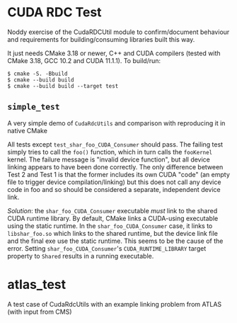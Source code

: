 # CUDA RDC Test

Noddy exercise of the CudaRDCUtil module to confirm/document behaviour and
requirements for building/consuming libraries built this way.

It just needs CMake 3.18 or newer, C++ and CUDA compilers (tested with CMake
3.18, GCC 10.2 and CUDA 11.1.1). To build/run:

```
$ cmake -S. -Bbuild
$ cmake --build build
$ cmake --build build --target test
```

## `simple_test`

A very simple demo of `CudaRdcUtils` and comparison with reproducing it in native CMake

All tests except `test_shar_foo_CUDA_Consumer` should pass. The failing
test simply tries to call the `foo()` function, which in turn calls the `fooKernel`
kernel. The failure message is "invalid device function", but all device linking appears
to have been done correctly. The only difference between Test 2 and Test 1 is that 
the former includes its own CUDA "code" (an empty file to trigger device compilation/linking)
but this does not call any device code in foo and so should be considered a separate,
independent device link.

*Solution*: the `shar_foo_CUDA_Consumer` executable _must_ link to the shared CUDA runtime
library. By default, CMake links a CUDA-using executable using the static runtime. In the
`shar_foo_CUDA_Consumer` case, it links to `libshar_foo.so` which links to the shared runtime,
but the device link file and the final exe use the static runtime. This seems to be the cause of
the error. Setting `shar_foo_CUDA_Consumer`'s `CUDA_RUNTIME_LIBRARY` target property to `Shared`
results in a running executable.

# atlas_test

A test case of CudaRdcUtils with an example linking problem from ATLAS (with input from CMS)
